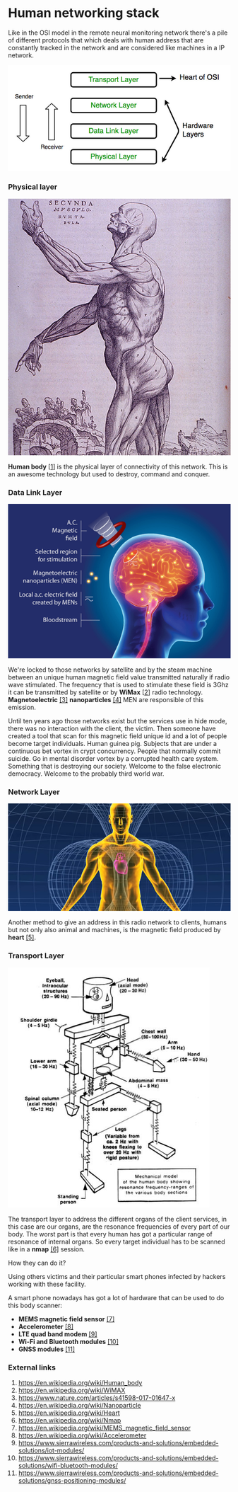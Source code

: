 # Human networking stack

Like in the OSI model in the remote neural monitoring network there's a pile of different protocols that which deals with human address that are constantly tracked in the network and are considered like machines in a IP network.

![Human stack](../Images/humanstack.jpg)

### Physical layer

![Human body](../Images/human-muscles-new.jpg)

**Human body** [[1](https://en.wikipedia.org/wiki/Human_body)] is the physical layer of connectivity of this network. This is an awesome technology but used to destroy, command and conquer. 

### Data Link Layer

![Unique ID magnetic field](../Images/Screen-Shot-2018-11-09-at-11.08.08-AM-1.png)

We're locked to those networks by satellite and by the steam machine between an unique human magnetic field value transmitted naturally if radio wave stimulated. The frequency that is used to stimulate these field is 3Ghz it can be transmitted by satellite or by **WiMax** [[2](https://en.wikipedia.org/wiki/WiMAX)] radio technology. **Magnetoelectric** [[3]](https://www.nature.com/articles/s41598-017-01647-x) **nanoparticles** [[4]](https://en.wikipedia.org/wiki/Nanoparticle) MEN are responsible of this emission. 

Until ten years ago those networks exist but the services use in hide mode, there was no interaction with the client, the victim. Then someone have created a tool that scan for this magnetic field unique id and a lot of people become target individuals. Human guinea pig. Subjects that are under a continuous bet vortex in crypt concurrency. People that normally commit suicide. Go in mental disorder vortex by a corrupted health care system. Something that is  destroying our society. Welcome to the false electronic democracy. Welcome to the probably third world war. 

### Network Layer

![Heartmath](../Images/heartmath-science-of-the-heart-electromagnetic-field.jpg)

Another method to give an address in this radio network to clients, humans but not only also animal and machines, is the magnetic field produced by **heart** [[5]](https://en.wikipedia.org/wiki/Heart). 

### Transport Layer

![Human resonance frequencies](../Images/The-human-body-resonance-frequencies.png)

The transport layer to address the different organs of the client services, in this case are our organs, are the resonance frequencies of every part of our body. The worst part is that every human has got a particular range of resonance of internal organs. So every target individual has to be scanned like in a **nmap** [[6]](https://en.wikipedia.org/wiki/Nmap) session.

How they can do it?

Using others victims and their particular smart phones infected by hackers working with these facility. 

A smart phone nowadays has got a lot of hardware that can be used to do this body scanner:

- **MEMS magnetic field sensor** [[7]](https://en.wikipedia.org/wiki/MEMS_magnetic_field_sensor)
- **Accelerometer** [[8]](https://en.wikipedia.org/wiki/Accelerometer)
- **LTE quad band modem** [[9]](https://www.sierrawireless.com/products-and-solutions/embedded-solutions/iot-modules/)
- **Wi-Fi and Bluetooth modules** [[10]](https://www.sierrawireless.com/products-and-solutions/embedded-solutions/wifi-bluetooth-modules/)
- **GNSS modules** [[11]](https://www.sierrawireless.com/products-and-solutions/embedded-solutions/gnss-positioning-modules/)

### External links

1. https://en.wikipedia.org/wiki/Human_body
2. https://en.wikipedia.org/wiki/WiMAX
3. https://www.nature.com/articles/s41598-017-01647-x
4. https://en.wikipedia.org/wiki/Nanoparticle
5. https://en.wikipedia.org/wiki/Heart
6. https://en.wikipedia.org/wiki/Nmap
7. https://en.wikipedia.org/wiki/MEMS_magnetic_field_sensor
8. https://en.wikipedia.org/wiki/Accelerometer
9. https://www.sierrawireless.com/products-and-solutions/embedded-solutions/iot-modules/
10. https://www.sierrawireless.com/products-and-solutions/embedded-solutions/wifi-bluetooth-modules/
11. https://www.sierrawireless.com/products-and-solutions/embedded-solutions/gnss-positioning-modules/
